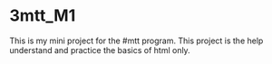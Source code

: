 # 3mtt_M1

This is my mini project for the #mtt program. This project is the help understand and practice the basics of html only.